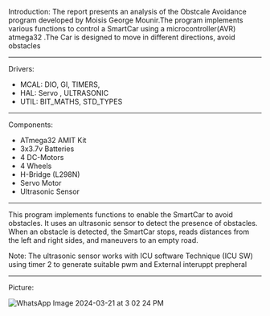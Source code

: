 Introduction:
The report presents an analysis of the Obstcale Avoidance program developed by Moisis George Mounir.The program 
implements various functions to control a SmartCar using a microcontroller(AVR) atmega32 .The Car is designed to move in 
different directions, avoid obstacles

-----------------------------------------------------------------------------------------------------------------------
Drivers:
- MCAL:  DIO, GI, TIMERS, 
- HAL:     Servo , ULTRASONIC
- UTIL:       BIT_MATHS, STD_TYPES
-----------------------------------------------------------------------------------------------------------------------
Components:
- ATmega32 AMIT Kit
- 3x3.7v Batteries
- 4 DC-Motors
- 4 Wheels
- H-Bridge (L298N) 
- Servo Motor 
- Ultrasonic Sensor
-----------------------------------------------------------------------------------------------------------------------

 This program implements functions to enable the SmartCar to avoid obstacles. It uses an ultrasonic sensor 
to detect the presence of obstacles. When an obstacle is detected, the SmartCar stops, reads distances from the left and right 
sides, and maneuvers to an empty road.

Note: 
The ultrasonic sensor works with ICU software Technique (ICU SW) using timer 2 to generate suitable pwm and External interuppt prepheral

-----------------------------------------------------------------------------------------------------------------------

Picture:


![WhatsApp Image 2024-03-21 at 3 02 24 PM](https://github.com/Moisis/Obstacle_Avoiding_Car/assets/19711568/795c6ecb-08ef-4a5e-b62c-827ecaf50c24)
